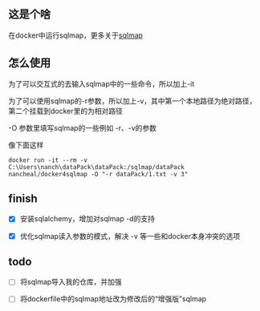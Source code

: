 ## 这是个啥

在docker中运行sqlmap，更多关于[sqlmap](http://sqlmap.org/)

## 怎么使用

为了可以交互式的去输入sqlmap中的一些命令，所以加上-it

为了可以使用sqlmap的-r参数，所以加上-v，其中第一个本地路径为绝对路径，第二个挂载到docker里的为相对路径

-O 参数里填写sqlmap的一些例如 -r、-v的参数

像下面这样
```
docker run -it --rm -v C:\Users\nanch\dataPack\dataPack:/sqlmap/dataPack nancheal/docker4sqlmap -O "-r dataPack/1.txt -v 3"
```

## finish

- [x] 安装sqlalchemy，增加对sqlmap -d的支持

- [x] 优化sqlmap读入参数的模式，解决 -v 等一些和docker本身冲突的选项

## todo
- [ ] 将sqlmap导入我的仓库，并加强

- [ ] 将dockerfile中的sqlmap地址改为修改后的“增强版”sqlmap